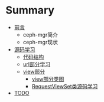 # Summary

* [前言](README.md)
    * ceph-mgr简介
    * ceph-mgr现状
* [源码学习](chapter1.md)
    * [代码结构](代码结构.md)
    * [url部分学习](url部分学习.md)
    * [view部分](view部分.md)
        * [view部分类图](test.md)
        * [RequestViewSet类源码学习](requestviewset类源码学习.md)
* [TODO](todo.md)

